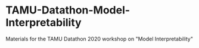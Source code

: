 # TAMU-Datathon-Model-Interpretability
Materials for the TAMU Datathon 2020 workshop on "Model Interpretability" 
